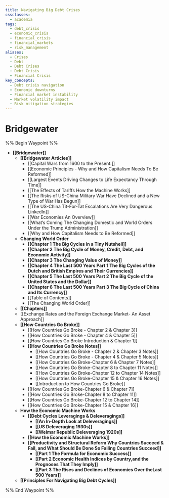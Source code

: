 ```yaml
---
title: Navigating Big Debt Crises
cssclasses:
  - academia
tags:
  - debt_crisis
  - economic_crisis
  - financial_crisis
  - financial_markets
  - risk_management
aliases:
  - Crises
  - Debt
  - Debt Crises
  - Debt Crisis
  - Financial Crisis
key_concepts:
  - Debt crisis navigation
  - Economic downturns
  - Financial market instability
  - Market volatility impact
  - Risk mitigation strategies
---
```


# Bridgewater

%% Begin Waypoint %%
- **[[Bridgewater]]**
	- **[[Bridgewater Articles]]**
		- [[Capital Wars from 1600 to the Present.]]
		- [[Economic Principles - Why and How Capitalism Needs To Be Reformed]]
		- [[Largest Events Driving Changes to Life Expectancy Through Time]]
		- [[The Effects of Tariffs How the Machine Works]]
		- [[The Risks of US-China Military War Have Declined and a New Type of War Has Begun]]
		- [[The US-China Tit-For-Tat Escalations Are Very Dangerous  LinkedIn]]
		- [[War Economies An Overview]]
		- [[What’s Coming The Changing Domestic and World Orders Under the Trump Administration]]
		- [[Why and How Capitalism Needs to Be Reformed]]
	- **Changing World Order**
		- **[[Chapter 1 The Big Cycles in a Tiny Nutshell]]**
		- **[[Chapter 2 The Big Cycle of Money, Credit, Debt, and Economic Activity]]**
		- **[[Chapter 3 The Changing Value of Money]]**
		- **[[Chapter 4 The Last 500 Years Part 1 The Big Cycles of the Dutch and British Empires and Their Currencies]]**
		- **[[Chapter 5 The Last 500 Years Part 2 The Big Cycle of the United States and the Dollar]]**
		- **[[Chapter 6 The Last 500 Years Part 3 The Big Cycle of China and Its Currency]]**
		- [[Table of Contents]]
		- [[The Changing World Order]]
	- **[[Chapters]]**
	- [[Exchange Rates and the Foreign Exchange Market- An Asset Approach]]
	- **[[How Countries Go Broke]]**
		- [[How Countries Go Broke - Chapter 2 & Chapter 3]]
		- [[How Countries Go Broke - Chapter 4 & Chapter 5]]
		- [[How Countries Go Broke Introduction & Chapter 1]]
		- **[[How Countries Go Broke Notes]]**
			- [[How Countries Go Broke - Chapter 2 & Chapter 3 Notes]]
			- [[How Countries Go Broke - Chapter 4 & Chapter 5 Notes]]
			- [[How Countries Go Broke-Chapter 6 & Chapter 7 Notes]]
			- [[How Countries Go Broke-Chapter 8 to Chapter 11 Notes]]
			- [[How Countries Go Broke-Chapter 12 to Chapter 14 Notes]]
			- [[How Countries Go Broke-Chapter 15 & Chapter 16 Notes]]
			- [[Introduction to How Countries Go Broke]]
		- [[How Countries Go Broke-Chapter 6 & Chapter 7]]
		- [[How Countries Go Broke-Chapter 8 to Chapter 11]]
		- [[How Countries Go Broke-Chapter 12 to Chapter 14]]
		- [[How Countries Go Broke-Chapter 15 & Chapter 16]]
	- **How the Economic Machine Works**
		- **[[Debt Cycles Leveragings & Deleveragings]]**
			- **[[An In-Depth Look at Deleveragings]]**
			- **[[US Deleveraging 1930s]]**
			- **[[Weimar Republic Deleveraging 1920s]]**
		- **[[How the Economic Machine Works]]**
		- **[[Productivity and Structural Reform Why Countries Succeed & Fail, and What Should Be Done So Failing Countries Succeed]]**
			- **[[Part 1 The Formula for Economic Success]]**
			- **[[Part 2 Economic Health Indices by Country,and the Prognoses That They Imply]]**
			- **[[Part 3 The Rises and Declines of Economies Over theLast 500 Years]]**
	- **[[Principles For Navigating Big Debt Cycles]]**

%% End Waypoint %%